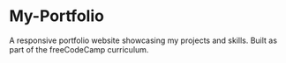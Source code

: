 # My-Portfolio
A responsive portfolio website showcasing my projects and skills. Built as part of the freeCodeCamp curriculum.
